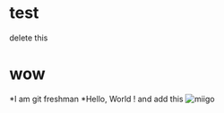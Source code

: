 # test
delete this
# wow
*I am git freshman
*Hello, World !
and add this
![miigo](http://imgur.com/cO4tmq7.jpg)
